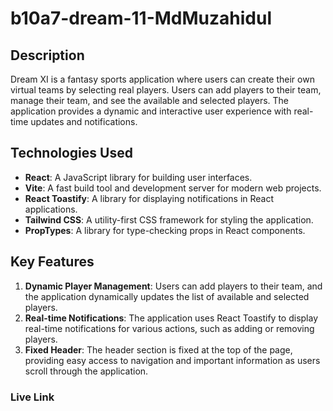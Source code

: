 # b10a7-dream-11-MdMuzahidul

## Description
Dream XI is a fantasy sports application where users can create their own virtual teams by selecting real players. Users can add players to their team, manage their team, and see the available and selected players. The application provides a dynamic and interactive user experience with real-time updates and notifications.

## Technologies Used
- **React**: A JavaScript library for building user interfaces.
- **Vite**: A fast build tool and development server for modern web projects.
- **React Toastify**: A library for displaying notifications in React applications.
- **Tailwind CSS**: A utility-first CSS framework for styling the application.
- **PropTypes**: A library for type-checking props in React components.

## Key Features
1. **Dynamic Player Management**: Users can add players to their team, and the application dynamically updates the list of available and selected players.
2. **Real-time Notifications**: The application uses React Toastify to display real-time notifications for various actions, such as adding or removing players.
3. **Fixed Header**: The header section is fixed at the top of the page, providing easy access to navigation and important information as users scroll through the application.

### Live Link

